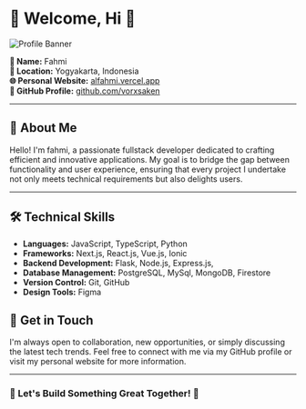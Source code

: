 # 🌟 Welcome, Hi 🌟

![Profile Banner](https://i.giphy.com/media/v1.Y2lkPTc5MGI3NjExNHI3MDM2MXRydmZ5YmlsZWxjeDhlbTB1dTMycTYxMzk1bngyOHFsMyZlcD12MV9pbnRlcm5hbF9naWZfYnlfaWQmY3Q9Zw/rFYJI0RDXASxW/giphy.gif)

**👤 Name:** Fahmi  
**📍 Location:** Yogyakarta, Indonesia  
**🌐 Personal Website:** [alfahmi.vercel.app](https://alfahmi.vercel.app)  
**🐙 GitHub Profile:** [github.com/vorxsaken](https://github.com/vorxsaken)  

---

## 🎯 About Me

Hello! I'm fahmi, a passionate fullstack developer dedicated to crafting efficient and innovative applications. My goal is to bridge the gap between functionality and user experience, ensuring that every project I undertake not only meets technical requirements but also delights users.

---

## 🛠️ Technical Skills

- **Languages:** JavaScript, TypeScript, Python
- **Frameworks:** Next.js, React.js, Vue.js, Ionic
- **Backend Development:** Flask, Node.js, Express.js,
- **Database Management:** PostgreSQL, MySql, MongoDB, Firestore
- **Version Control:** Git, GitHub
- **Design Tools:** Figma

## 💬 Get in Touch

I'm always open to collaboration, new opportunities, or simply discussing the latest tech trends. Feel free to connect with me via my GitHub profile or visit my personal website for more information.

---

### 🌟 Let's Build Something Great Together! 🌟
